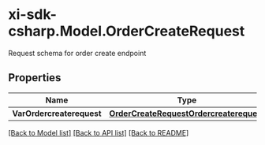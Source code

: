 # xi-sdk-csharp.Model.OrderCreateRequest
Request schema for order create endpoint

## Properties

Name | Type | Description | Notes
------------ | ------------- | ------------- | -------------
**VarOrdercreaterequest** | [**OrderCreateRequestOrdercreaterequest**](OrderCreateRequestOrdercreaterequest.md) |  | [optional] 

[[Back to Model list]](../README.md#documentation-for-models) [[Back to API list]](../README.md#documentation-for-api-endpoints) [[Back to README]](../README.md)

